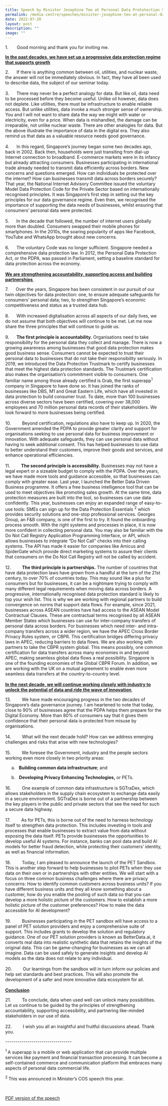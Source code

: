 ```yaml
---
title: Speech by Minister Josephine Teo at Personal Data Prototection Seminar 2022
permalink: /media-centre/speeches/minister-josephine-teo-at-personal-data-protection-seminar-2022/
date: 2022-07-20
layout: post
description: ""
image: ""
---
```

<p>1. <span style="white-space: pre;">		</span>Good morning and thank you for inviting me.&nbsp;</p>
<p>
<strong><span style="text-decoration: underline;">In the past decades, we have set up a progressive data protection regime that supports growth</span></strong>&nbsp;</p>
<p>
2.<span style="white-space: pre;">		</span>If there is anything common between oil, utilities, and nuclear waste, the answer will not be immediately obvious. In fact, they have all been used to describe data, the subject of our seminar today.&nbsp;<br>
<br>
3. <span style="white-space: pre;">		</span>There may never be a perfect analogy for data. But like oil, data need to be processed before they become useful. Unlike oil however, data does not deplete. Like utilities, there must be infrastructure to enable reliable access. But unlike utilities, data invoke a much stronger sense of ownership. You and I will not want to share data the way we might with water or electricity, even for a price. When data is mishandled, the damage can be irreparable, not unlike nuclear waste. There are other analogies for data. But the above illustrate the importance of data in the digital era. They also remind us that data as a valuable resource needs good governance.&nbsp;<br>
<br>
4. <span style="white-space: pre;">		</span>In this regard, Singapore’s journey began some two decades ago, back in 2002. Back then, households were just transiting from dial-up Internet connection to broadband. E-commerce markets were in its infancy but already attracting consumers. Businesses participating in international trade already needed to transmit data efficiently across borders. New concerns and questions emerged. How can individuals be protected over the internet? How can businesses transmit data across borders securely? That year, the National Internet Advisory Committee issued the voluntary Model Data Protection Code for the Private Sector based on internationally recognised principles. It was Singapore’s first step in setting out the key principles for our data governance regime. Even then, we recognised the importance of supporting the data needs of businesses, whilst ensuring that consumers’ personal data were protected.&nbsp;<br>
<br>
5. <span style="white-space: pre;">		</span>In the decade that followed, the number of internet users globally more than doubled. Consumers swapped their mobile phones for smartphones. In the 2010s, the soaring popularity of apps like Facebook, YouTube and WhatsApp brought about new concerns.&nbsp;<br>
<br>
6. <span style="white-space: pre;">		</span>The voluntary Code was no longer sufficient. Singapore needed a comprehensive data protection law. In 2012, the Personal Data Protection Act, or the PDPA, was passed in Parliament, setting a baseline standard for data protection across the economy.&nbsp;<br>
<span style="text-decoration: underline;"><br>
<strong>We are strengthening accountability, supporting access and building partnerships&nbsp;</strong></span></p>
<p>
7. <span style="white-space: pre;">		</span>Over the years, Singapore has been consistent in our pursuit of our twin objectives for data protection: one, to ensure adequate safeguards for consumers’ personal data; two, to strengthen Singapore’s economic competitiveness and status as a trusted data hub.&nbsp;<br>
<br>
8. <span style="white-space: pre;">		</span>With increased digitalisation across all aspects of our daily lives, we do not assume that both objectives will continue to be met. Let me now share the three principles that will continue to guide us.&nbsp;<br>
<br>
9. <span style="white-space: pre;">		</span><strong>The first principle is accountability.</strong> Organisations need to take responsibility for the personal data they collect and manage. There is now a growing awareness among businesses that good data protection makes good business sense. Consumers cannot be expected to trust their personal data to businesses that do not take their responsibility seriously. In 2019, we introduced the Data Protection Trustmark to certify businesses that meet the highest data protection standards. The Trustmark certification also makes the organisation’s commitment visible to consumers. One familiar name among those already certified is Grab, the first superapp<sup>1</sup> company in Singapore to have done so. It has joined the ranks of businesses like DBS, M1 and Great Eastern Life, which have all invested in data protection to build consumer trust. To date, more than 100 businesses across diverse sectors have been certified, covering over 38,000 employees and 70 million personal data records of their stakeholders. We look forward to more businesses being certified.&nbsp;<br>
<br>
10. <span style="white-space: pre;">		</span>Beyond certification, regulations also have to keep up. In 2020, the Government amended the PDPA to provide greater clarity and support for organisations seeking to use personal data for business improvement or innovation. With adequate safeguards, they can use personal data without having to seek additional consent. This has helped businesses to use data to better understand their customers, improve their goods and services, and enhance operational efficiencies.&nbsp;<br>
<br>
11. <span style="white-space: pre;">		</span><strong>The second principle is accessibility.</strong> Businesses may not have a legal expert or a sizeable budget to comply with the PDPA. Over the years, we have made more tools and guidance accessible, so that businesses can comply with greater ease. Last year, I launched the Better Data Driven Business programme. It offers a free business intelligence tool that can be used to meet objectives like promoting sales growth. At the same time, data protection measures are built into the tool, so businesses can use data confidently. This year, businesses can enjoy an expanded range of easy-to-use tools: SMEs can sign up for the Data Protection Essentials <sup>2</sup> which provides security solutions and one-stop professional services. Georges Group, an F&amp;B company, is one of the first to try. It found the onboarding process smooth. With the right systems and processes in place, it is now more confident in collecting personal data. You may also be familiar with the Do Not Call Registry Application Programming Interface, or API, which allows businesses to integrate “Do Not Call” checks into their calling systems. The API has made it easier for companies like Amicus and SpiderGate which provide direct marketing systems to assure their clients that consumers on the Do Not Call Registry will not be called by accident.&nbsp;<br>
<br>
12. <span style="white-space: pre;">		</span><strong>The third principle is partnerships.</strong> The number of countries that have data protection laws have grown from a handful at the turn of the 21st century, to over 70% of countries today. This may sound like a plus for consumers but for businesses, it can be a nightmare trying to comply with many different legal requirements when moving data across borders. A progressive, internationally recognised data protection standard is likely to top your wish list. This is why we are working with regional partners to build convergence on norms that support data flows. For example, since 2021, businesses across ASEAN countries have had access to the ASEAN Model Contractual Clauses. These are contractual terms recognised by all ASEAN Member States which businesses can use for inter-company transfers of personal data across&nbsp;borders. For businesses which need inter- and intra- company transfers across a wider region, we have the APEC Cross Border Privacy Rules system, or CBPR. This certification bridges differing privacy laws in APEC, reducing barriers to data flows. We are also working with partners to take the CBPR system global. This means possibly, one common certification for data transfers across many economies in and beyond APEC, making seamless global data flows a real possibility. Singapore is one of the founding economies of the Global CBPR Forum. In addition, we are working with the UK on a mutual agreement to enable even more seamless data transfers at the country-to-country level.&nbsp;<br>
<br>
<span style="text-decoration: underline;"><strong>In the next decade, we will continue working closely with industry to unlock the potential of data and ride the wave of innovation&nbsp;</strong></span></p>
<p>
13. <span style="white-space: pre;">		</span>We have made encouraging progress in the two decades of Singapore’s data governance journey. I am heartened to note that today, close to 90% of businesses agree that the PDPA helps them prepare for the Digital Economy. More than 80% of consumers say that it gives them confidence that their personal data is protected from misuse by organisations.&nbsp;<br>
<br>
14. <span style="white-space: pre;">		</span>What will the next decade hold? How can we address emerging challenges and risks that arise with new technologies?&nbsp;<br>
<br>
15. <span style="white-space: pre;">		</span>We foresee the Government, industry and the people sectors working even more closely in two priority areas:&nbsp;</p>
<p><span style="white-space: pre;">		</span>a. <span style="white-space: pre;">	</span><strong>Building common data infrastructure</strong>; and&nbsp;</p>
<p><span style="white-space: pre;">		</span>b. <span style="white-space: pre;">	</span><strong>Developing Privacy Enhancing Technologies,</strong> or PETs.&nbsp;<br>
<br>
16. <span style="white-space: pre;">		</span>One example of common data infrastructure is SGTraDex, which allows stakeholders in the supply chain ecosystem to exchange data easily in a secure environment. SGTraDex is borne out of a partnership between the key players in the public and private sectors that see the need for such a secure data highway.&nbsp;<br>
<br>
17. <span style="white-space: pre;">		</span>As for PETs, this is borne out of the need to harness technology itself to strengthen data protection. This includes investing in tools and processes that enable businesses to extract value from data without exposing the data itself. PETs provide businesses the opportunities to develop useful AI systems. For instance, banks can pool data and&nbsp;build AI models for better fraud detection, while protecting their customers’ identity, as well as financial information.&nbsp;<br>
<br>
18. <span style="white-space: pre;">		</span>Today, I am pleased to announce the launch of the PET Sandbox. This is another step forward to help businesses to pilot PETs when they use data on their own or in partnerships with other entities. We will start with a focus on three common business challenges where there are privacy concerns: How to identify common customers across business units? If you have different business units and they all know something about a customer, how do you enable the pooling of such data so that you can develop a more holistic picture of the customers. How to establish a more holistic picture of the customer preferences? How to make the data accessible for AI development?&nbsp;<br>
<br>
19. <span style="white-space: pre;">		</span>Businesses participating in the PET sandbox will have access to a panel of PET solution providers and enjoy a comprehensive suite of support. This includes grants to develop the solution and regulatory guidance. One of our PET solution providers is known as BetterData.ai, it converts real data into realistic synthetic data that retains the insights of the original data. This can be game-changing for businesses as we can all imagine. Data can be used safely to generate insights and develop AI models as the data does not relate to any individual.&nbsp;<br>
<br>
20. <span style="white-space: pre;">		</span>Our learnings from the sandbox will in turn inform our policies and help set standards and best practices. This will also promote the development of a safer and more innovative data ecosystem for all.&nbsp;<br>
<br>
<strong><span style="text-decoration: underline;">Conclusion</span>&nbsp;</strong></p>
<p>
21. <span style="white-space: pre;">		</span>To conclude, data when used well can unlock many possibilities. Let us continue to be guided by the principles of strengthening accountability, supporting accessibility, and partnering like-minded stakeholders in our use of data.&nbsp;<br>
<br>
22. <span style="white-space: pre;">		</span>I wish you all an insightful and fruitful discussions ahead. Thank you. </p>
<p>---------------------------------</p>
<p><sup>1&nbsp;</sup>A superapp is a mobile or web application that can provide multiple services like payment and financial transaction processing. It can become a self-contained commerce and communication platform that embraces many aspects of personal data commercial life.&nbsp;</p>
<div><sup>2&nbsp;</sup>This was announced in Minister’s COS speech this year.&nbsp;</div>
<p>&nbsp;</p>

[PDF version of the speech ](/files/Speeches%202022/transcript%20of%20minister%20josephine%20teo%20at%20pdp%20seminar.pdf)